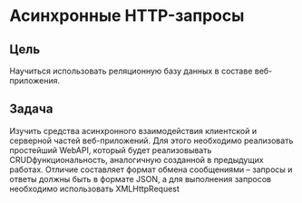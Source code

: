 # Асинхронные HTTP-запросы

## Цель

Научиться использовать реляционную базу данных в составе веб-приложения.

## Задача

Изучить средства асинхронного взаимодействия клиентской и серверной частей веб-приложений. Для этого необходимо реализовать простейший WebAPI, который будет реализовывать CRUDфункциональность, аналогичную созданной в предыдущих работах. Отличие составляет формат обмена сообщениями – запросы и ответы должны быть в формате JSON, а для выполнения запросов необходимо использовать XMLHttpRequest
